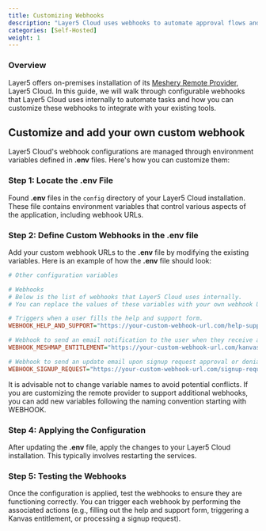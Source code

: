 ```yaml
---
title: Customizing Webhooks
description: "Layer5 Cloud uses webhooks to automate approval flows and email notifications. This guide will help you customize and add your own custom webhooks."
categories: [Self-Hosted]
weight: 1
---
```


### Overview

Layer5 offers on-premises installation of its [Meshery Remote Provider](https://docs.meshery.io/extensibility/providers), Layer5 Cloud. In this guide, we will walk through configurable webhooks that Layer5 Cloud uses internally to automate tasks and how you can customize these webhooks to integrate with your existing tools.

## Customize and add your own custom webhook

Layer5 Cloud's webhook configurations are managed through environment variables defined in **.env** files. Here's how you can customize them:

### Step 1: Locate the **.env** File

Found **.env** files in the `config` directory of your Layer5 Cloud installation. These file contains environment variables that control various aspects of the application, including webhook URLs.

### Step 2: Define Custom Webhooks in the **.env** file

Add your custom webhook URLs to the **.env** file by modifying the existing variables. Here is an example of how the **.env** file should look:

```ini
# Other configuration variables

# Webhooks
# Below is the list of webhooks that Layer5 Cloud uses internally.
# You can replace the values of these variables with your own webhook URLs.

# Triggers when a user fills the help and support form.  
WEBHOOK_HELP_AND_SUPPORT="https://your-custom-webhook-url.com/help-support"

# Webhook to send an email notification to the user when they receive a Kanvas entitlement
WEBHOOK_MESHMAP_ENTITLEMENT="https://your-custom-webhook-url.com/kanvas-entitlement"

# Webhook to send an update email upon signup request approval or denial.
WEBHOOK_SIGNUP_REQUEST="https://your-custom-webhook-url.com/signup-request"

```

It is advisable not to change variable names to avoid potential conflicts. If you are customizing the remote provider to support additional webhooks, you can add new variables following the naming convention starting with WEBHOOK.

### Step 4: Applying the Configuration

After updating the **.env** file, apply the changes to your Layer5 Cloud installation. This typically involves restarting the services.

### Step 5: Testing the Webhooks

Once the configuration is applied, test the webhooks to ensure they are functioning correctly. You can trigger each webhook by performing the associated actions (e.g., filling out the help and support form, triggering a Kanvas entitlement, or processing a signup request).
